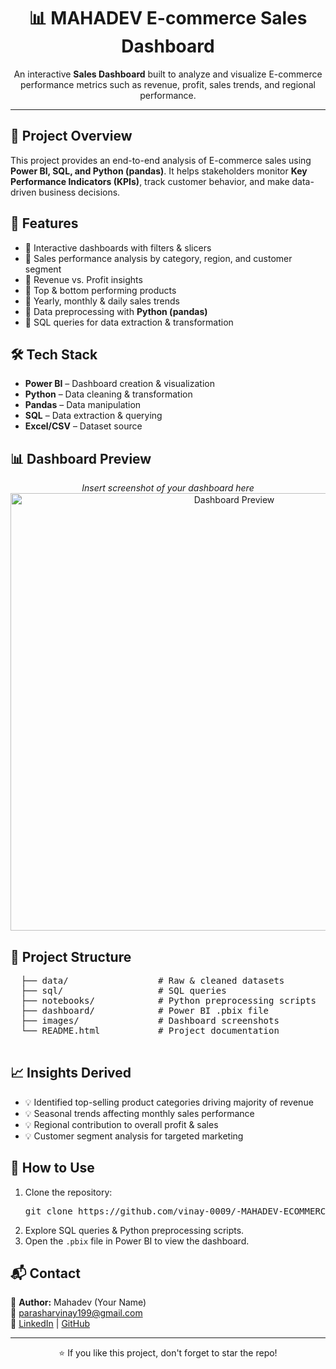<!DOCTYPE html>
<html lang="en">
<head>
  <meta charset="UTF-8">
  <title>MAHADEV E-commerce Sales Dashboard - README</title>
</head>
<body>
  <h1 align="center">📊 MAHADEV E-commerce Sales Dashboard</h1>

  <p align="center">
    An interactive <b>Sales Dashboard</b> built to analyze and visualize E-commerce performance metrics such as revenue, profit, sales trends, and regional performance.  
  </p>

  <hr>

  <h2>🚀 Project Overview</h2>
  <p>
    This project provides an end-to-end analysis of E-commerce sales using <b>Power BI, SQL, and Python (pandas)</b>. 
    It helps stakeholders monitor <b>Key Performance Indicators (KPIs)</b>, track customer behavior, and make 
    data-driven business decisions.
  </p>

  <h2>📂 Features</h2>
  <ul>
    <li>📌 Interactive dashboards with filters & slicers</li>
    <li>📌 Sales performance analysis by category, region, and customer segment</li>
    <li>📌 Revenue vs. Profit insights</li>
    <li>📌 Top & bottom performing products</li>
    <li>📌 Yearly, monthly & daily sales trends</li>
    <li>📌 Data preprocessing with <b>Python (pandas)</b></li>
    <li>📌 SQL queries for data extraction & transformation</li>
  </ul>

  <h2>🛠️ Tech Stack</h2>
  <ul>
    <li><b>Power BI</b> – Dashboard creation & visualization</li>
    <li><b>Python</b> – Data cleaning & transformation</li>
    <li><b>Pandas</b> – Data manipulation</li>
    <li><b>SQL</b> – Data extraction & querying</li>
    <li><b>Excel/CSV</b> – Dataset source</li>
  </ul>

  <h2>📊 Dashboard Preview</h2>
  <p align="center">
    <i>Insert screenshot of your dashboard here</i><br>
    <img src="dashboard-preview.png" alt="Dashboard Preview" width="700">
  </p>

  <h2>📁 Project Structure</h2>
  <pre>
  ├── data/                 # Raw & cleaned datasets
  ├── sql/                  # SQL queries
  ├── notebooks/            # Python preprocessing scripts
  ├── dashboard/            # Power BI .pbix file
  ├── images/               # Dashboard screenshots
  └── README.html           # Project documentation
  </pre>

  <h2>📈 Insights Derived</h2>
  <ul>
    <li>💡 Identified top-selling product categories driving majority of revenue</li>
    <li>💡 Seasonal trends affecting monthly sales performance</li>
    <li>💡 Regional contribution to overall profit & sales</li>
    <li>💡 Customer segment analysis for targeted marketing</li>
  </ul>

  <h2>📌 How to Use</h2>
  <ol>
    <li>Clone the repository:</li>
    <pre>git clone https://github.com/vinay-0009/-MAHADEV-ECOMMERCE-SALES-DASHBOARD</pre>
    <li>Explore SQL queries & Python preprocessing scripts.</li>
    <li>Open the <code>.pbix</code> file in Power BI to view the dashboard.</li>
  </ol>

  <h2>📬 Contact</h2>
  <p>
    👤 <b>Author:</b> Mahadev (Your Name)<br>
    📧 <a href="mailto:parasharvinay199@gmail.com">parasharvinay199@gmail.com</a><br>
    🔗 <a href="https://www.linkedin.com/in/vinay-parashar-955975300/">LinkedIn</a> | 
    <a href="https://github.com/vinay-0009/-MAHADEV-ECOMMERCE-SALES-DASHBOARD" target="_blank">GitHub</a>
  </p>

  <hr>
  <p align="center">⭐ If you like this project, don't forget to star the repo!</p>
</body>
</html>
